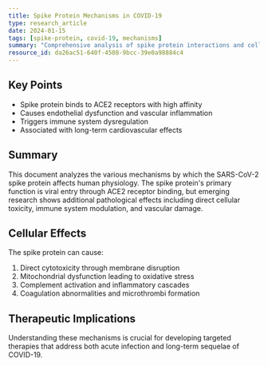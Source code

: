 ```yaml
---
title: Spike Protein Mechanisms in COVID-19
type: research_article
date: 2024-01-15
tags: [spike-protein, covid-19, mechanisms]
summary: "Comprehensive analysis of spike protein interactions and cellular effects"
resource_id: da26ac51-640f-4508-9bcc-39e0a98884c4
---
```


## Key Points

- Spike protein binds to ACE2 receptors with high affinity
- Causes endothelial dysfunction and vascular inflammation
- Triggers immune system dysregulation
- Associated with long-term cardiovascular effects

## Summary

This document analyzes the various mechanisms by which the SARS-CoV-2 spike protein affects human physiology. The spike protein's primary function is viral entry through ACE2 receptor binding, but emerging research shows additional pathological effects including direct cellular toxicity, immune system modulation, and vascular damage.

## Cellular Effects

The spike protein can cause:
1. Direct cytotoxicity through membrane disruption
2. Mitochondrial dysfunction leading to oxidative stress
3. Complement activation and inflammatory cascades
4. Coagulation abnormalities and microthrombi formation

## Therapeutic Implications

Understanding these mechanisms is crucial for developing targeted therapies that address both acute infection and long-term sequelae of COVID-19.